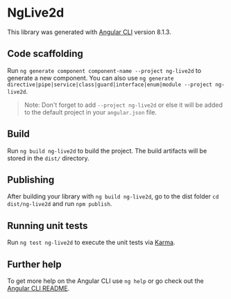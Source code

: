 # NgLive2d

This library was generated with [Angular CLI](https://github.com/angular/angular-cli) version 8.1.3.

## Code scaffolding

Run `ng generate component component-name --project ng-live2d` to generate a new component. You can also use `ng generate directive|pipe|service|class|guard|interface|enum|module --project ng-live2d`.
> Note: Don't forget to add `--project ng-live2d` or else it will be added to the default project in your `angular.json` file. 

## Build

Run `ng build ng-live2d` to build the project. The build artifacts will be stored in the `dist/` directory.

## Publishing

After building your library with `ng build ng-live2d`, go to the dist folder `cd dist/ng-live2d` and run `npm publish`.

## Running unit tests

Run `ng test ng-live2d` to execute the unit tests via [Karma](https://karma-runner.github.io).

## Further help

To get more help on the Angular CLI use `ng help` or go check out the [Angular CLI README](https://github.com/angular/angular-cli/blob/master/README.md).
